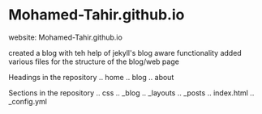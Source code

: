 # Mohamed-Tahir.github.io
website: Mohamed-Tahir.github.io

created a blog with teh help of jekyll's blog aware functionality
added various files for the structure of the blog/web page

Headings in the repository
.. home
.. blog
.. about

Sections in the repository
.. css
.. _blog
.. _layouts
.. _posts
.. index.html
.. _config.yml
